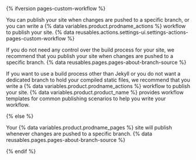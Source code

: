 {% ifversion pages-custom-workflow %}

You can publish your site when changes are pushed to a specific branch, or you can write a {% data variables.product.prodname_actions %} workflow to publish your site. {% data reusables.actions.settings-ui.settings-actions-pages-custom-workflow %}

If you do not need any control over the build process for your site, we recommend that you publish your site when changes are pushed to a specific branch. {% data reusables.pages.pages-about-branch-source %}

If you want to use a build process other than Jekyll or you do not want a dedicated branch to hold your compiled static files, we recommend that you write a {% data variables.product.prodname_actions %} workflow to publish your site. {% data variables.product.product_name %} provides workflow templates for common publishing scenarios to help you write your workflow.

{% else %}

Your {% data variables.product.prodname_pages %} site will publish whenever changes are pushed to a specific branch. {% data reusables.pages.pages-about-branch-source %}

{% endif %}
